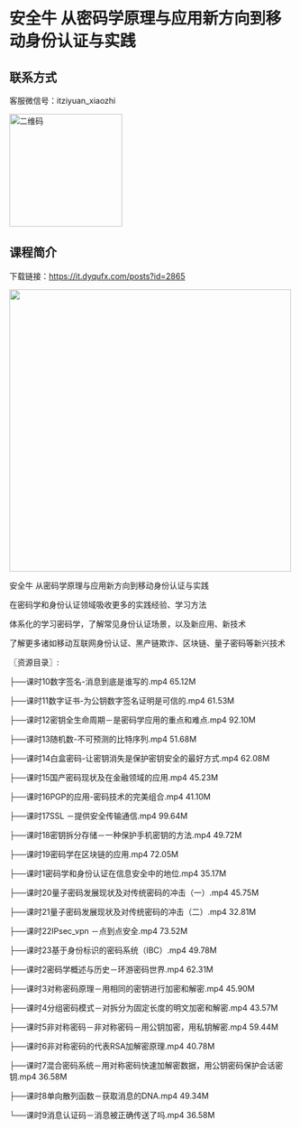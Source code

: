 # 安全牛 从密码学原理与应用新方向到移动身份认证与实践

## 联系方式

客服微信号：itziyuan_xiaozhi

<img src="https://ziyuanyun.oss-cn-guangzhou.aliyuncs.com/common/20240614073449/666b82192834a.jpg" width="200" height="200" alt="二维码">

## 课程简介

下载链接：https://it.dyqufx.com/posts?id=2865

<img src="https://ziyuanyun.oss-cn-guangzhou.aliyuncs.com/yun/20240515184401/664491f119cb7.jpg" width="500" alt="">

  安全牛 从密码学原理与应用新方向到移动身份认证与实践



 在密码学和身份认证领域吸收更多的实践经验、学习方法

 体系化的学习密码学，了解常见身份认证场景，以及新应用、新技术

 了解更多诸如移动互联网身份认证、黑产链欺诈、区块链、量子密码等新兴技术

 〖资源目录〗:

 ├──课时10数字签名-消息到底是谁写的.mp4 65.12M

 ├──课时11数字证书-为公钥数字签名证明是可信的.mp4 61.53M

 ├──课时12密钥全生命周期－是密码学应用的重点和难点.mp4 92.10M

 ├──课时13随机数-不可预测的比特序列.mp4 51.68M

 ├──课时14白盒密码-让密钥消失是保护密钥安全的最好方式.mp4 62.08M

 ├──课时15国产密码现状及在金融领域的应用.mp4 45.23M

 ├──课时16PGP的应用-密码技术的完美组合.mp4 41.10M

 ├──课时17SSL －提供安全传输通信.mp4 99.64M

 ├──课时18密钥拆分存储－一种保护手机密钥的方法.mp4 49.72M

 ├──课时19密码学在区块链的应用.mp4 72.05M

 ├──课时1密码学和身份认证在信息安全中的地位.mp4 35.17M

 ├──课时20量子密码发展现状及对传统密码的冲击（一）.mp4 45.75M

 ├──课时21量子密码发展现状及对传统密码的冲击（二）.mp4 32.81M

 ├──课时22IPsec_vpn －点到点安全.mp4 73.52M

 ├──课时23基于身份标识的密码系统（IBC）.mp4 49.78M

 ├──课时2密码学概述与历史－环游密码世界.mp4 62.31M

 ├──课时3对称密码原理－用相同的密钥进行加密和解密.mp4 45.90M

 ├──课时4分组密码模式－对拆分为固定长度的明文加密和解密.mp4 43.57M

 ├──课时5非对称密码－非对称密码－用公钥加密，用私钥解密.mp4 59.44M

 ├──课时6非对称密码的代表RSA加解密原理.mp4 40.78M

 ├──课时7混合密码系统－用对称密码快速加解密数据，用公钥密码保护会话密钥.mp4 36.58M

 ├──课时8单向散列函数－获取消息的DNA.mp4 49.34M

 └──课时9消息认证码－消息被正确传送了吗.mp4 36.58M

  